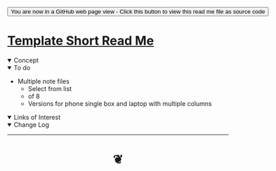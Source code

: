 <span style=display:none; >[You are now in a GitHub source code view - click this link to view Read Me file as a web page]( https://theo-armour.github.io/#snippets/0-templates/README.md "View file as a web page." ) </span>

<div><input type=button onclick="window.location.href='https://github.com/theo-armour/theo-armour.github.io/blob/master/snippets/0-templates/README.md'";
value='You are now in a GitHub web page view - Click this button to view this read me file as source code' ></div>

# [Template Short Read Me]( #snippets/0-templates/README.md )


<!--
<iframe src=https://theo-armour.github.io/snippets/0-templates/basic-html.html width=100% height=500px >Iframes are not viewable in GitHub source code views</iframe>

## Full Screen: [https://]( https://theo-armour.github.io/snippets/0-templates/index.html )
-->

<details open >
<summary>Concept</summary>


</details>

<details open >
<summary>To do</summary>

* Multiple note files
	* Select from list
	* of 8
	* Versions for phone single box and laptop with multiple columns

</details>


<details open >
<summary>Links of Interest</summary>


</details>



<details open >
<summary>Change Log</summary>


</details>

***

# <center title="hello!" ><a href=javascript:window.scrollTo(0,0); style=text-decoration:none; > ❦ </a></center>
